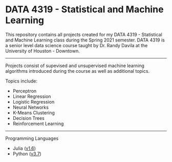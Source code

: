 # DATA 4319 - Statistical and Machine Learning

This repository contains all projects created for my DATA 4319 - Statistical and Machine Learning class during the Spring 2021 semester. DATA 4319 is a senior level data science course taught by Dr. Randy Davila at the University of Houston - Downtown. 
___
Projects consist of supevised and unsupervised machine learning algorithms introduced during the course as well as additional topics.

Topics include:
- Perceptron
- Linear Regression
- Logistic Regression
- Neural Networks
- K-Means Clustering
- Decision Trees
- Reinforcement Learning
___
Programming Languages
- Julia ([v1.6](https://docs.julialang.org/en/v1/))
- Python ([v3.7](https://www.python.org/doc/))

